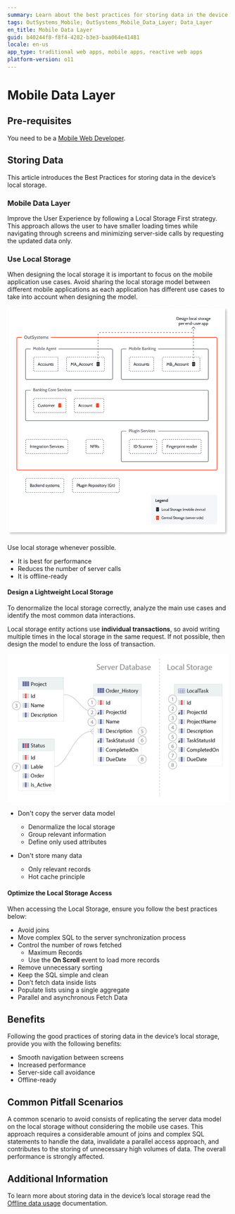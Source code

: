 ```yaml
---
summary: Learn about the best practices for storing data in the device’s local storage in mobile applications.
tags: OutSystems_Mobile; OutSystems_Mobile_Data_Layer; Data_Layer
en_title: Mobile Data Layer
guid: b40244f8-f8f4-4282-b3e3-baa064e41481
locale: en-us
app_type: traditional web apps, mobile apps, reactive web apps
platform-version: o11
---
```


# Mobile Data Layer

## Pre-requisites

You need to be a [Mobile Web Developer](https://www.outsystems.com/learn/paths/1/becoming-a-mobile-developer/).


## Storing Data

This article introduces the Best Practices for storing data in the device’s local storage.

### Mobile Data Layer

Improve the User Experience by following a Local Storage First strategy. This approach allows the user to have smaller loading times while navigating through screens and minimizing server-side calls by requesting the updated data only.

### Use Local Storage

When designing the local storage it is important to focus on the mobile application use cases. Avoid sharing the local storage model between different mobile applications as each application has different use cases to take into account when designing the model.

![Local Storage Usage](images/local-storage-diag.png)

Use local storage whenever possible.

* It is best for performance
* Reduces the number of server calls
* It is offline-ready

#### Design a Lightweight Local Storage

To denormalize the local storage correctly, analyze the main use cases and identify the most common data interactions.

Local storage entity actions use **individual transactions**, so avoid writing multiple times in the local storage in the same request. If not possible, then design the model to endure the loss of transaction.

![Local Storage Data Model](images/local-storage-data-model.png)

* Don't copy the server data model
    * Denormalize the local storage
    * Group relevant information
    * Define only used attributes

* Don't store many data
    * Only relevant records
    * Hot cache principle

#### Optimize the Local Storage Access

When accessing the Local Storage, ensure you follow the best practices below:

* Avoid joins
* Move complex SQL to the server synchronization process
* Control the number of rows fetched
    * Maximum Records
    * Use the **On Scroll** event to load more records
* Remove unnecessary sorting
* Keep the SQL simple and clean
* Don’t fetch data inside lists
* Populate lists using a single aggregate
* Parallel and asynchronous Fetch Data

## Benefits

Following the good practices of storing data in the device’s local storage, provide you with the following benefits:

* Smooth navigation between screens
* Increased performance
* Server-side call avoidance
* Offline-ready

## Common Pitfall Scenarios

A common scenario to avoid consists of replicating the server data model on the local storage without considering the mobile use cases. This approach requires a considerable amount of joins and complex SQL statements to handle the data, invalidate a parallel access approach, and contributes to the storing of unnecessary high volumes of data. The overall performance is strongly affected.

## Additional Information

To learn more about storing data in the device’s local storage read the [Offline data usage](https://success.outsystems.com/Documentation/11/Developing_an_Application/Use_Data/Offline) documentation.

